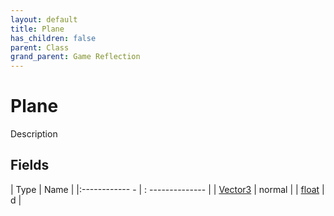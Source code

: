 ```yaml
---
layout: default
title: Plane
has_children: false
parent: Class
grand_parent: Game Reflection
---
```

# Plane
Description 

## Fields
| Type | Name |
|:------------ - | : -------------- |
| [Vector3](game-reflection/classes/vector3.md) | normal |
| [float](game-reflection/components/float.md) | d |
